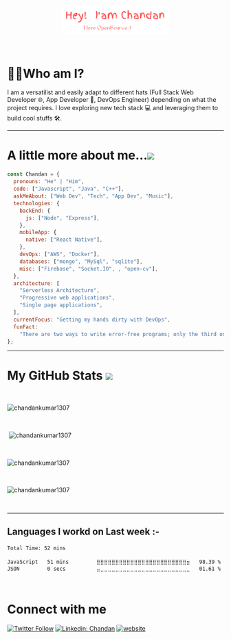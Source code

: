 <p align="center"><a href="https://anuraghazra.github.io"><img width="50%" src="./assets/ChandanBannerCropped.png" /></a></p>

<br />

<h1>🤷‍♂️Who am I?</h1>

I am a versatilist and easily adapt to different hats (Full Stack Web Developer 🌐, App Developer 📱, DevOps Engineer) depending on what the project requires. I love exploring new tech stack 💻 and leveraging them to build cool stuffs 🛠️.

---

 <h1> A little more about me...<img src="https://media1.giphy.com/media/k76eCxLAYwyjyFXClf/giphy.gif?cid=ecf05e47b3p6tmdc5oz80q6p5j0c8ht80xth1s4au1gijteh&rid=giphy.gif&ct=s" width="50"></h2>

```javascript
const Chandan = {
  pronouns: "He" | "Him",
  code: ["Javascript", "Java", "C++"],
  askMeAbout: ["Web Dev", "Tech", "App Dev", "Music"],
  technologies: {
    backEnd: {
      js: ["Node", "Express"],
    },
    mobileApp: {
      native: ["React Native"],
    },
    devOps: ["AWS", "Docker"],
    databases: ["mongo", "MySql", "sqlite"],
    misc: ["Firebase", "Socket.IO", , "open-cv"],
  },
  architecture: [
    "Serverless Architecture",
    "Progressive web applications",
    "Single page applications",
  ],
  currentFocus: "Getting my hands dirty with DevOps",
  funFact:
    "There are two ways to write error-free programs; only the third one works",
};
```

---

<h1> My GitHub Stats <img src='https://media1.giphy.com/media/du3J3cXyzhj75IOgvA/giphy.gif?cid=ecf05e47x2g034i9pzwtzzsd3xgg2w9nr94t4tflbbgo3008&rid=giphy.gif' width='22px'> </h1>

<br />

<p align="left"> <img src="https://komarev.com/ghpvc/?username=chandankumar1307&label=Profile%20views&color=0e75b6&style=flat" alt="chandankumar1307" /> </p>

<br />
<p>&nbsp;<img align="center" src="https://github-readme-stats.vercel.app/api?username=chandankumar1307&show_icons=true&locale=en&theme=rose_pine&hide_border=true" alt="chandankumar1307" /></p>
<br />

<p><img align="center" src="https://github-readme-streak-stats.herokuapp.com/?user=chandankumar1307&theme=dark-smoky&hide_border=true" alt="chandankumar1307" /></p>
<br />
 <p><img align="center" src="https://github-readme-stats.vercel.app/api/top-langs?username=chandankumar1307&show_icons=true&locale=en&layout=compact&theme=rose_pine&hide_border=true" alt="chandankumar1307" /></p>

<br />

---

<h2> Languages I workd on Last week :- </h2>

<!--START_SECTION:waka-->

```text
Total Time: 52 mins

JavaScript   51 mins         ⣿⣿⣿⣿⣿⣿⣿⣿⣿⣿⣿⣿⣿⣿⣿⣿⣿⣿⣿⣿⣿⣿⣿⣿⣶   98.39 %
JSON         0 secs          ⣤⣀⣀⣀⣀⣀⣀⣀⣀⣀⣀⣀⣀⣀⣀⣀⣀⣀⣀⣀⣀⣀⣀⣀⣀   01.61 %
```

<!--END_SECTION:waka-->

<br>
<h1> Connect with me </h1>

[![Twitter Follow](https://img.shields.io/twitter/follow/chandan_1307?label=Follow)](https://twitter.com/intent/follow?screen_name=chandan_1307)
[![Linkedin: Chandan](https://img.shields.io/badge/-Chandan-blue?style=flat-square&logo=Linkedin&logoColor=white&link=https://www.linkedin.com/in/chandan-kumar-899842196/)](https://www.linkedin.com/in/chandan-kumar-899842196/)
[![website](https://img.shields.io/badge/Website-46a2f1.svg?&style=flat-square&logo=Google-Chrome&logoColor=white&link=https://chandankumarsaha.netlify.app//)](https://chandankumarsaha.netlify.app/)

<br />

